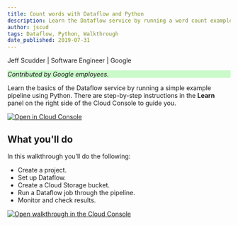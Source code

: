 ```yaml
---
title: Count words with Dataflow and Python
description: Learn the Dataflow service by running a word count example in Python.
author: jscud
tags: Dataflow, Python, Walkthrough
date_published: 2019-07-31
---
```


Jeff Scudder | Software Engineer | Google

<p style="background-color:#CAFACA;"><i>Contributed by Google employees.</i></p>

Learn the basics of the Dataflow service by running a simple example pipeline 
using Python. There are step-by-step instructions in the 
**Learn** panel on the right side of the Cloud Console to guide you.

[![Open in Cloud Console](https://walkthroughs.googleusercontent.com/tutorial/resources/open-in-console-button.svg)](https://console.cloud.google.com/?walkthrough_id=dataflow__quickstart-beam__quickstart-beam-python)

## What you'll do

In this walkthrough you’ll do the following:

* Create a project.
* Set up Dataflow. 
* Create a Cloud Storage bucket.
* Run a Dataflow job through the pipeline.
* Monitor and check results.

[![Open walkthrough in the Cloud Console](https://storage.googleapis.com/gcp-community/tutorials/python-dataflow-quickstart/tutorial.png)](https://console.cloud.google.com/?walkthrough_id=dataflow__quickstart-beam__quickstart-beam-python)
